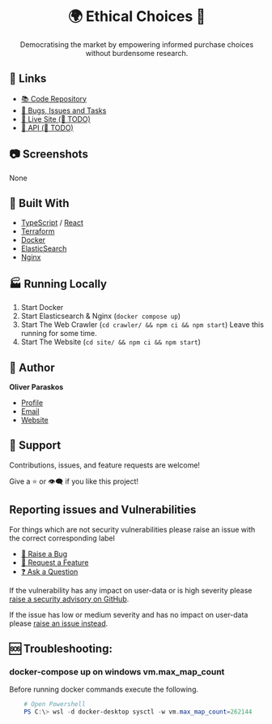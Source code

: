 
<h1 align="center">🌍 Ethical Choices 🌲</h1>

<p align="center">Democratising the market by empowering informed purchase choices without burdensome research.</p>

## 🔗 Links

- [📚 Code Repository](https://github.com/oparaskos/ethicalchoices "Ethical Choices Repo")
- [🐞 Bugs, Issues and Tasks](https://github.com/oparaskos/ethicalchoices/issues "Issues Page")
- [🦕 Live Site (🔨 TODO)](https://ethicalchoices.xyz "Live View")
- [🧫 API (🔨 TODO)](https://ethicalchoices.xyz/api "API")

## 📷 Screenshots

None

## 🔧 Built With

- [TypeScript](https://www.typescriptlang.org/) / [React](https://reactjs.org/)
- [Terraform](https://www.terraform.io/intro/index.html)
- [Docker](https://docs.docker.com/get-started/08_using_compose/)
- [ElasticSearch](https://www.elastic.co/guide/en/elasticsearch/reference/current/rest-apis.html)
- [Nginx](https://hub.docker.com/_/nginx/)

## 🏭 Running Locally

1. Start Docker
1. Start Elasticsearch & Nginx (`docker compose up`)
1. Start The Web Crawler (`cd crawler/ && npm ci && npm start`) Leave this running for some time.
1. Start The Website (`cd site/ && npm ci && npm start`)

## 🧔 Author

**Oliver Paraskos**

- [Profile](https://github.com/oparaskos "Oliver Paraskos")
- [Email](mailto:oparaskos@gmail.com?subject=Hi "Hi!")
- [Website](https://oliver.paraskos.me.uk "Welcome")

## 🤝 Support

Contributions, issues, and feature requests are welcome!

Give a ⭐️ or 👁‍🗨 if you like this project!

## Reporting issues and Vulnerabilities

For things which are not security vulnerabilities please raise an issue with the correct corresponding label

- [🐞 Raise a Bug](https://github.com/oparaskos/ethicalchoices/issues/new?assignees=&labels=bug&template=bug_report.md&title=%5BBUG%5D%20Example%20Title)
- [🙏 Request a Feature](https://github.com/oparaskos/ethicalchoices/issues/new?assignees=&labels=enhancement&template=feature_request.md&title=%5BFEATURE%5D%20Example%20Title)
- [❓ Ask a Question](https://github.com/oparaskos/ethicalchoices/issues/new?assignees=&labels=https://github.com/oparaskos/ethicalchoices/issues/new?labels=question,documentation&title=%5BQUERY%5D%20Example%20Title)

If the vulnerability has any impact on user-data or is high severity please [raise a security advisory on GitHub](https://github.com/oparaskos/ethicalchoices/security/advisories/new).

If the issue has low or medium severity and has no impact on user-data please [raise an issue instead](https://github.com/oparaskos/ethicalchoices/issues/new?assignees=&labels=bug,security&template=bug_report.md&title=%5BSECURITY%5D%20Vulnerability).


## 🆘 Troubleshooting:

### docker-compose up on windows vm.max_map_count

Before running docker commands execute the following.

```powershell
    # Open Powershell
    PS C:\> wsl -d docker-desktop sysctl -w vm.max_map_count=262144
```